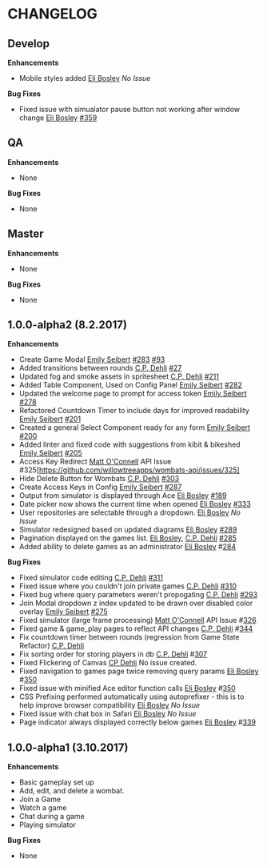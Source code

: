 CHANGELOG
=========

## Develop
**Enhancements**
* Mobile styles added
    [Eli Bosley](/elibosley) *No Issue*

**Bug Fixes**
* Fixed issue with simualator pause button not working after window change [Eli Bosley][/eli] [#359](https://github.com/willowtreeapps/wombats-web-client/issues/359)

## QA
**Enhancements**
* None

**Bug Fixes**
* None

## Master
**Enhancements**
* None

**Bug Fixes**
* None

## 1.0.0-alpha2 (8.2.2017)
**Enhancements**
* Create Game Modal
    [Emily Seibert][/emily] [#283](https://github.com/willowtreeapps/wombats-web-client/issues/283) [#93](https://github.com/willowtreeapps/wombats-web-client/issues/93)
* Added transitions between rounds
    [C.P. Dehli][/dehli] [#27](https://github.com/willowtreeapps/wombats-web-client/issues/27)
* Updated fog and smoke assets in spritesheet
    [C.P. Dehli][/dehli] [#211](https://github.com/willowtreeapps/wombats-web-client/issues/211)
* Added Table Component, Used on Config Panel
    [Emily Seibert][/emily] [#282](https://github.com/willowtreeapps/wombats-web-client/issues/282)
* Updated the welcome page to prompt for access token
    [Emily Seibert][/emily] [#278](https://github.com/willowtreeapps/wombats-web-client/issues/278)
* Refactored Countdown Timer to include days for improved readability
    [Emily Seibert][/emily] [#201](https://github.com/willowtreeapps/wombats-web-client/issues/201)
* Created a general Select Component ready for any form
    [Emily Seibert][/emily] [#200](https://github.com/willowtreeapps/wombats-web-client/issues/200)
* Added linter and fixed code with suggestions from kibit & bikeshed
    [Emily Seibert][/emily] [#205](https://github.com/willowtreeapps/wombats-web-client/issues/205)
* Access Key Redirect
    [Matt O'Connell][/oconn] API Issue #325[https://github.com/willowtreeapps/wombats-api/issues/325]
* Hide Delete Button for Wombats
    [C.P. Dehli][/dehli] [#303](https://github.com/willowtreeapps/wombats-web-client/issues/303)
* Create Access Keys in Config
    [Emily Seibert][/emily] [#287](https://github.com/willowtreeapps/wombats-web-client/issues/287)
* Output from simulator is displayed through Ace
    [Eli Bosley][/eli] [#189](https://github.com/willowtreeapps/wombats-web-client/issues/189)
* Date picker now shows the current time when opened
    [Eli Bosley][/eli] [#333](https://github.com/willowtreeapps/wombats-web-client/issues/333)
* User repositories are selectable through a dropdown.
    [Eli Bosley][/eli] *No Issue*
* Simulator redesigned based on updated diagrams
    [Eli Bosley][/eli] [#289](https://github.com/willowtreeapps/wombats-web-client/issues/289)
* Pagination displayed on the games list.
    [Eli Bosley][/eli], [C.P. Dehli][/dehli] [#285](https://github.com/willowtreeapps/wombats-web-client/issues/285)
* Added ability to delete games as an administrator
    [Eli Bosley](/elibosley) #[284](https://github.com/willowtreeapps/wombats-web-client/issues/284)

**Bug Fixes**
* Fixed simulator code editing
    [C.P. Dehli][/dehli] [#311](https://github.com/willowtreeapps/wombats-web-client/issues/311)
* Fixed issue where you couldn't join private games
    [C.P. Dehli][/dehli] [#310](https://github.com/willowtreeapps/wombats-web-client/issues/310)
* Fixed bug where query parameters weren't propogating
    [C.P. Dehli][/dehli] [#293](https://github.com/willowtreeapps/wombats-web-client/issues/293)
* Join Modal dropdown z index updated to be drawn over disabled color overlay
	[Emily Seibert][/emily] [#275](https://github.com/willowtreeapps/wombats-web-client/issues/275)
* Fixed simulator (large frame processing)
    [Matt O'Connell][/oconn] API Issue #[326](https://github.com/willowtreeapps/wombats-api/issues/326)
* Fixed game & game_play pages to reflect API changes
    [C.P. Dehli][/dehli] #[344](https://github.com/willowtreeapps/wombats-api/pull/344)
* Fix countdown timer between rounds (regression from Game State Refactor)
    [C.P. Dehli][/dehli]
* Fix sorting order for storing players in db
    [C.P. Dehli][/dehli] #[307](https://github.com/willowtreeapps/wombats-web-client/issues/307)
* Fixed Flickering of Canvas
    [CP Dehli](https://github.com/dehli) No issue created.
* Fixed navigation to games page twice removing query params
    [Eli Bosley](/elibosley) #[350](https://github.com/willowtreeapps/wombats-web-client/issues/350)
* Fixed issue with minified Ace editor function calls
    [Eli Bosley](/elibosley) #[350](https://github.com/willowtreeapps/wombats-web-client/issues/350)
* CSS Prefixing performed automatically using autoprefixer - this is to help improve browser compatibility
    [Eli Bosley][/eli] *No Issue*
* Fixed issue with chat box in Safari
    [Eli Bosley](/elibosley) *No Issue*
* Page indicator always displayed correctly below games
    [Eli Bosley](/elibosley) #[339](https://github.com/willowtreeapps/wombats-web-client/issues/339)

## 1.0.0-alpha1 (3.10.2017)
**Enhancements**
* Basic gameplay set up
* Add, edit, and delete a wombat.
* Join a Game
* Watch a game
* Chat during a game
* Playing simulator

**Bug Fixes**
* None

[/dehli]: https://github.com/dehli
[/emily]: https://github.com/emilyseibert
[/oconn]: https://github.com/oconn
[/eli]: https://github.com/elibosley
